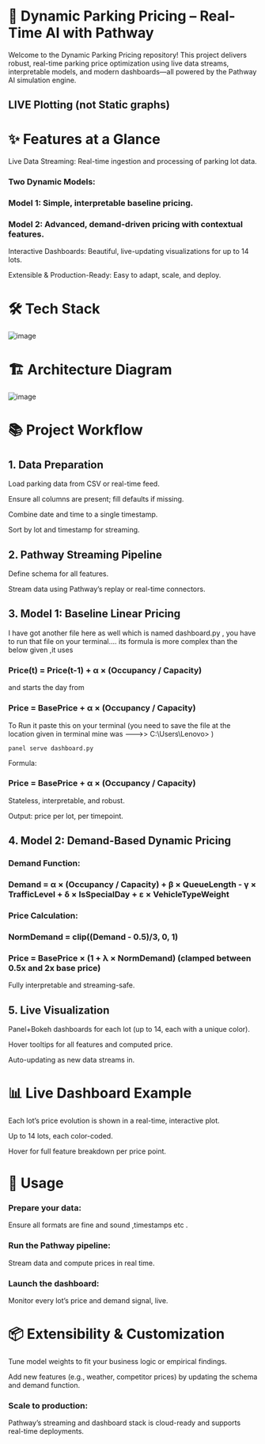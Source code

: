 # 🚗 Dynamic Parking Pricing – Real-Time AI with Pathway
Welcome to the Dynamic Parking Pricing repository!
This project delivers robust, real-time parking price optimization using live data streams, interpretable models, and modern dashboards—all powered by the Pathway AI simulation engine.
## LIVE Plotting (not Static graphs)
# ✨ Features at a Glance
Live Data Streaming: Real-time ingestion and processing of parking lot data.

### Two Dynamic Models:

### Model 1: Simple, interpretable baseline pricing.

### Model 2: Advanced, demand-driven pricing with contextual features.

Interactive Dashboards: Beautiful, live-updating visualizations for up to 14 lots.

Extensible & Production-Ready: Easy to adapt, scale, and deploy.

# 🛠️ Tech Stack
![image](https://github.com/user-attachments/assets/7b3833bb-9f6e-488e-8c55-d10c9a535a08)
# 🏗️ Architecture Diagram
![image](https://github.com/user-attachments/assets/e302f2af-0308-4b77-bd50-3f8aee4d3eb7)


# 📚 Project Workflow
## 1. Data Preparation
Load parking data from CSV or real-time feed.

Ensure all columns are present; fill defaults if missing.

Combine date and time to a single timestamp.

Sort by lot and timestamp for streaming.

## 2. Pathway Streaming Pipeline
Define schema for all features.

Stream data using Pathway’s replay or real-time connectors.

## 3. Model 1: Baseline Linear Pricing
I have got another file here as well which is named dashboard.py , you have to run that file on your terminal....
its formula is more complex than the below given ,it uses 
### Price(t) = Price(t-1) + α × (Occupancy / Capacity)
and starts the day from 
### Price = BasePrice + α × (Occupancy / Capacity)
To Run it paste this on your terminal (you need to save the file at the location given in terminal mine was --->> C:\Users\Lenovo> )

```panel serve dashboard.py```

Formula:
### Price = BasePrice + α × (Occupancy / Capacity)

Stateless, interpretable, and robust.

Output: price per lot, per timepoint.

## 4. Model 2: Demand-Based Dynamic Pricing
### Demand Function:
### Demand = α × (Occupancy / Capacity) + β × QueueLength - γ × TrafficLevel + δ × IsSpecialDay + ε × VehicleTypeWeight

### Price Calculation:
### NormDemand = clip((Demand - 0.5)/3, 0, 1)
### Price = BasePrice × (1 + λ × NormDemand) (clamped between 0.5x and 2x base price)

Fully interpretable and streaming-safe.

## 5. Live Visualization
Panel+Bokeh dashboards for each lot (up to 14, each with a unique color).

Hover tooltips for all features and computed price.

Auto-updating as new data streams in.


# 📊 Live Dashboard Example
Each lot’s price evolution is shown in a real-time, interactive plot.

Up to 14 lots, each color-coded.

Hover for full feature breakdown per price point.

# 📝 Usage
### Prepare your data:
Ensure all formats are fine and sound ,timestamps etc .

### Run the Pathway pipeline:
Stream data and compute prices in real time.

### Launch the dashboard:
Monitor every lot’s price and demand signal, live.

# 📦 Extensibility & Customization
Tune model weights to fit your business logic or empirical findings.

Add new features (e.g., weather, competitor prices) by updating the schema and demand function.

### Scale to production:
Pathway’s streaming and dashboard stack is cloud-ready and supports real-time deployments.
